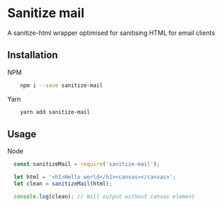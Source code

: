 # Sanitize mail
A sanitize-html wrapper optimised for sanitising HTML for email clients

## Installation

NPM
```bash
    npm i --save sanitize-mail
```

Yarn
```bash
    yarn add sanitize-mail
```

## Usage
Node
```js
  const sanitizeMail = require('sanitize-mail');

  let html = '<h1>Hello world</h1><canvas></canvas>';
  let clean = sanitizeMail(html);

  console.log(clean); // Will output without canvas element
```
